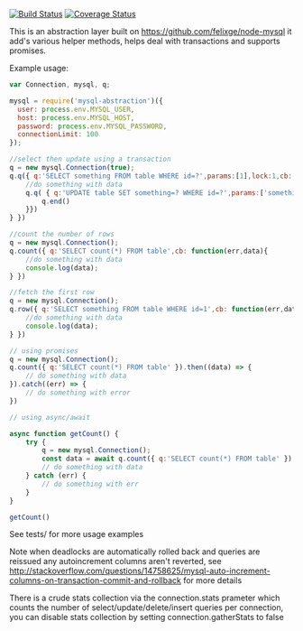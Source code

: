 [![Build Status](https://app.travis-ci.com/rwky/mysql-abstraction.svg?branch=master)](https://app.travis-ci.com/rwky/mysql-abstraction)
[![Coverage Status](https://coveralls.io/repos/github/rwky/mysql-abstraction/badge.svg?branch=master)](https://coveralls.io/github/rwky/mysql-abstraction?branch=master)

This is an abstraction layer built on https://github.com/felixge/node-mysql it add's various helper methods, helps deal with transactions and supports promises.

Example usage:
```js
var Connection, mysql, q;

mysql = require('mysql-abstraction')({
  user: process.env.MYSQL_USER,
  host: process.env.MYSQL_HOST,
  password: process.env.MYSQL_PASSWORD,
  connectionLimit: 100
});

//select then update using a transaction
q = new mysql.Connection(true);
q.q({ q:'SELECT something FROM table WHERE id=?',params:[1],lock:1,cb: function(err,data){
    //do something with data
    q.q( { q:'UPDATE table SET something=? WHERE id=?',params:['something else',1],function(){
        q.end()
    }})
} })

//count the number of rows
q = new mysql.Connection();
q.count({ q:'SELECT count(*) FROM table',cb: function(err,data){
    //do something with data
    console.log(data);
} })

//fetch the first row
q = new mysql.Connection();
q.row({ q:'SELECT something FROM table WHERE id=1',cb: function(err,data){
    //do something with data
    console.log(data);
} })

// using promises
q = new mysql.Connection();
q.count({ q:'SELECT count(*) FROM table' }).then((data) => {
    // do something with data
}).catch((err) => {
    // do something with error
})

// using async/await

async function getCount() {
    try {
        q = new mysql.Connection();
        const data = await q.count({ q:'SELECT count(*) FROM table' })
        // do something with data
    } catch (err) {
        // do something with err
    }
}

getCount()


```

See tests/ for more usage examples

Note when deadlocks are automatically rolled back and queries are reissued any autoincrement columns aren't reverted, see http://stackoverflow.com/questions/14758625/mysql-auto-increment-columns-on-transaction-commit-and-rollback for more details

There is a crude stats collection via the connection.stats prameter which counts the number of select/update/delete/insert queries per connection, you can disable stats collection by setting connection.gatherStats to false
